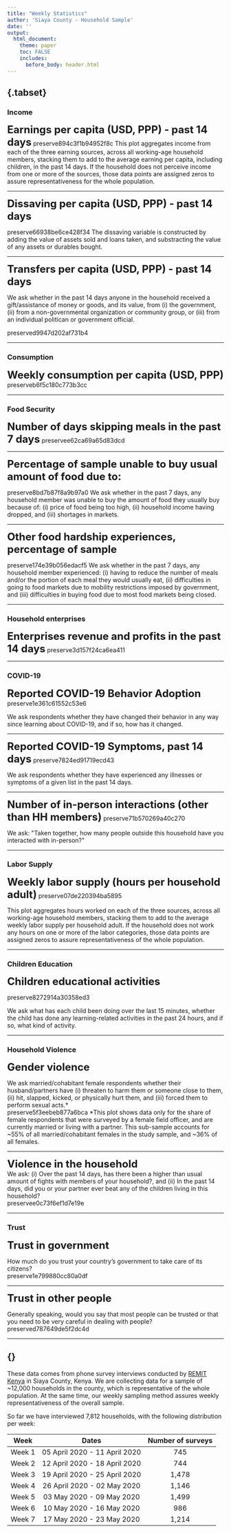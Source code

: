 ```yaml
---
title: "Weekly Statistics"
author: 'Siaya County - Household Sample'
date: ''
output:
  html_document:
    theme: paper
    toc: FALSE
    includes: 
      before_body: header.html
---
```




  
##  {.tabset}

### Income  
<font size="5">**Earnings per capita (USD, PPP) - past 14 days**</font>
preserve894c3f1b94952f8c
  This plot aggregates income from each of the three earning sources, across all working-age household members, stacking them to add to the average earning per capita, including children, in the past 14 days. If the household does not perceive income from one or more of the sources, those data points are assigned zeros to assure representativeness for the whole population.  
   
***  
  
<font size="5">**Dissaving per capita (USD, PPP) - past 14 days**</font>  

preserve66938be6ce428f34
 The dissaving variable is constructed by adding the value of assets sold and loans taken, and substracting the value of any assets or durables bought.  
   
***  
   
  <font size="5">**Transfers per capita (USD, PPP) - past 14 days**</font>  

We ask whether in the past 14 days anyone in the household received a gift/assistance of money or goods, and its value, from (i) the government, (ii) from a non-governmental organization or community group, or (iii) from an individual politican or government official.  

preserved9947d202af731b4
  
*** 

### Consumption

<font size="5">**Weekly consumption per capita (USD, PPP)**</font>
preserveb6f5c180c773b3cc


*** 

### Food Security  
<font size="5">**Number of days skipping meals in the past 7 days**</font>
preservee62ca69a65d83dcd
     
***  
  
<font size="5">**Percentage of sample unable to buy usual amount of food due to:**</font>
   
preserve8bd7b87f8a9b97a0
 We ask whether in the past 7 days, any household member was unable to buy the amount of food they usually buy because of: (i) price of food being too high, (ii) household income having dropped, and (iii) shortages in markets.  
  
     
***  
   
   <font size="5">**Other food hardship experiences, percentage of sample**</font>
  
preserve174e39b056edacf5
 We ask whether in the past 7 days, any household member experienced: (i) having to reduce the number of meals and/or the portion of each meal they would usually eat, (ii) difficulties in going to food markets due to mobility restrictions imposed by government, and (iii) difficulties in buying food due to most food markets being closed.
  
   
***  
### Household enterprises  
<font size="5">**Enterprises revenue and profits in the past 14 days**</font>
preserve3d157f24ca6ea411
  
  ***  

### COVID-19  

<font size="5">**Reported COVID-19 Behavior Adoption**</font>
preserve1e361c61552c53e6
   
  We ask respondents whether they have changed their behavior in any way since learning about COVID-19, and if so, how has it changed.
    
***  

<font size="5">**Reported COVID-19 Symptoms, past 14 days**</font>
preserve7824ed91719ecd43
  
  
We ask respondents whether they have experienced any illnesses or symptoms of a given list in the past 14 days.  

*** 

<font size="5">**Number of in-person interactions (other than HH members)**</font>
preserve71b570269a40c270
  
  We ask: "Taken together, how many people outside this household have you interacted with in-person?"   

*** 
  
### Labor Supply

<font size="5">**Weekly labor supply (hours per household adult)**</font>
preserve07de220394ba5895
  
  This plot aggregates hours worked on each of the three sources, across all working-age household members, stacking them to add to the average weekly labor supply per household adult. If the household does not work any hours on one or more of the labor categories, those data points are assigned zeros to assure representativeness of the whole population. 

***  
### Children Education  

<font size="5">**Children educational activities**</font>  
  
preserve8272914a30358ed3
   
   We ask what has each child been doing over the last 15 minutes, whether the child has done any learning-related activities in the past 24 hours, and if so, what kind of activity.  
   
   
***  
  
### Household Violence


<font size="5">**Gender violence**</font>

We ask married/cohabitant female respondents whether their husband/partners have (i) threaten to harm them or someone close to them, (ii) hit, slapped, kicked, or physically hurt them, and (iii) forced them to perform sexual acts.*  
preserve5f3eebeb877a6bca
  *This plot shows data only for the share of female respondents that were surveyed by a female field officer, and are currently married or living with a partner. This sub-sample accounts for ~55% of all married/cohabitant females in the study sample, and ~36% of all females.  
     
***  
  
<font size="5">**Violence in the household**</font>  
We ask: (i) Over the past 14 days, has there been a higher than usual amount of fights with members of your household?, and (ii) In the past 14 days, did you or your partner ever beat any of the children living in this household?  
preservee0c73f6ef1d7e19e


***  

### Trust

<font size="5">**Trust in government**</font>  

How much do you trust your country’s government to take care of its citizens?  
preserve1e799880cc80a0df
   
***  
  
  <font size="5">**Trust in other people**</font>  

Generally speaking, would you say that most people can be trusted or that you need to be very careful in dealing with people?  
preserved787649de5f2dc4d

***  

## {}
      
These data comes from phone survey interviews conducted by [REMIT Kenya](http://remitkenya.co.ke/) in Siaya County, Kenya. We are collecting data for a sample of ~12,000 households in the county, which is representative of the whole population. At the same time, our weekly sampling method assures weekly representativeness of the overall sample.

So far we have interviewed 7,812 households, with the following distribution per week:

| Week	| Dates	| Number of surveys |
|------|:-----:|:---------:|
| Week 1 |	05 April 2020 - 11 April 2020	| 745 |
| Week 2 |	12 April 2020 - 18 April 2020	| 744 |
| Week 3 |	19 April 2020 - 25 April 2020	| 1,478 |
| Week 4 |	26 April 2020 - 02 May 2020	| 1,146 |
| Week 5 |	03 May 2020 - 09 May 2020	| 1,499 |
| Week 6 |	10 May 2020 - 16 May 2020	| 986 |
| Week 7 |	17 May 2020 - 23 May 2020	| 1,214 |


